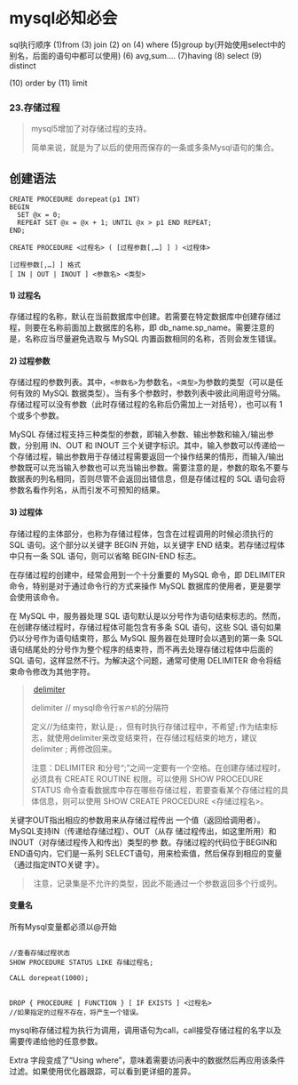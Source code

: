 # mysql必知必会

sql执行顺序 
(1)from 
(3) join 
(2) on 
(4) where 
(5)group by(开始使用select中的别名，后面的语句中都可以使用)
(6) avg,sum.... 
(7)having 
(8) select 
(9) distinct 

(10) order by
(11) limit 

### 23.存储过程

> mysql5增加了对存储过程的支持。
>
> 简单来说，就是为了以后的使用而保存的一条或多条Mysql语句的集合。



## 创建语法

```mysql
CREATE PROCEDURE dorepeat(p1 INT)
BEGIN
  SET @x = 0;
  REPEAT SET @x = @x + 1; UNTIL @x > p1 END REPEAT;
END;

CREATE PROCEDURE <过程名> ( [过程参数[,…] ] ) <过程体>

[过程参数[,…] ] 格式
[ IN | OUT | INOUT ] <参数名> <类型>
```

#### 1) 过程名

存储过程的名称，默认在当前数据库中创建。若需要在特定数据库中创建存储过程，则要在名称前面加上数据库的名称，即 db_name.sp_name。需要注意的是，名称应当尽量避免选取与 MySQL 内置函数相同的名称，否则会发生错误。

#### 2) 过程参数

存储过程的参数列表。其中，`<参数名>`为参数名，`<类型>`为参数的类型（可以是任何有效的 MySQL 数据类型）。当有多个参数时，参数列表中彼此间用逗号分隔。存储过程可以没有参数（此时存储过程的名称后仍需加上一对括号），也可以有 1 个或多个参数。

MySQL 存储过程支持三种类型的参数，即输入参数、输出参数和输入/输出参数，分别用 IN、OUT 和 INOUT 三个关键字标识。其中，输入参数可以传递给一个存储过程，输出参数用于存储过程需要返回一个操作结果的情形，而输入/输出参数既可以充当输入参数也可以充当输出参数。需要注意的是，参数的取名不要与数据表的列名相同，否则尽管不会返回出错信息，但是存储过程的 SQL 语句会将参数名看作列名，从而引发不可预知的结果。

#### 3) 过程体

存储过程的主体部分，也称为存储过程体，包含在过程调用的时候必须执行的 SQL 语句。这个部分以关键字 BEGIN 开始，以关键字 END 结束。若存储过程体中只有一条 SQL 语句，则可以省略 BEGIN-END 标志。

在存储过程的创建中，经常会用到一个十分重要的 MySQL 命令，即 DELIMITER 命令，特别是对于通过命令行的方式来操作 MySQL 数据库的使用者，更是要学会使用该命令。

在 MySQL 中，服务器处理 SQL 语句默认是以分号作为语句结束标志的。然而，在创建存储过程时，存储过程体可能包含有多条 SQL 语句，这些 SQL 语句如果仍以分号作为语句结束符，那么 MySQL 服务器在处理时会以遇到的第一条 SQL 语句结尾处的分号作为整个程序的结束符，而不再去处理存储过程体中后面的 SQL 语句，这样显然不行。为解决这个问题，通常可使用 DELIMITER 命令将结束命令修改为其他字符。

> ​	[delimiter](https://blog.csdn.net/yuxin6866/article/details/52722913)
>
> delimiter //  mysql命令行`客户机`的分隔符
>
> 定义//为结束符，默认是`;`，但有时执行存储过程中，不希望`;`作为结束标志，就使用delimiter来改变结束符，在存储过程结束的地方，建议 delimiter ; 再修改回来。
>
> 注意：DELIMITER 和分号“;”之间一定要有一个空格。在创建存储过程时，必须具有 CREATE ROUTINE 权限。可以使用 SHOW PROCEDURE STATUS 命令查看数据库中存在哪些存储过程，若要查看某个存储过程的具体信息，则可以使用 SHOW CREATE PROCEDURE <存储过程名>。

关键字OUT指出相应的参数用来从存储过程传出 一个值（返回给调用者）。MySQL支持IN（传递给存储过程）、OUT（从存 储过程传出，如这里所用）和INOUT（对存储过程传入和传出）类型的参 数。存储过程的代码位于BEGIN和END语句内，它们是一系列 SELECT语句，用来检索值，然后保存到相应的变量（通过指定INTO关键 字）。

> ​	注意，记录集是不允许的类型，因此不能通过一个参数返回多个行或列。

#### 变量名

所有Mysql变量都必须以@开始



```mysql

//查看存储过程状态
SHOW PROCEDURE STATUS LIKE 存储过程名;

CALL dorepeat(1000);


DROP { PROCEDURE | FUNCTION } [ IF EXISTS ] <过程名>
//如果指定的过程不存在，将产生一个错误。
```



mysql称存储过程为执行为调用，调用语句为call，call接受存储过程的名字以及需要传递给他的任意参数。



Extra 字段变成了“Using where”，意味着需要访问表中的数据然后再应用该条件过滤。如果使用优化器跟踪，可以看到更详细的差异。